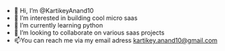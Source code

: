 - 👋 Hi, I’m @KartikeyAnand10
- 👀 I’m interested in building cool micro saas
- 🌱 I’m currently learning python
- 💞️ I’m looking to collaborate on various saas projects 
- 📫You can reach me via my email adress kartikey.anand10@gmail.com

<!---
KartikeyAnand10/KartikeyAnand10 is a ✨ special ✨ repository because its `README.md` (this file) appears on your GitHub profile.
You can click the Preview link to take a look at your changes.
--->
